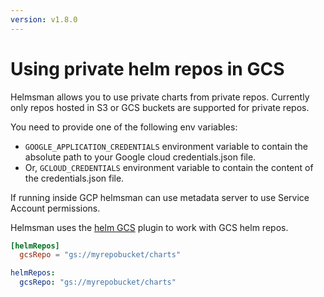 ```yaml
---
version: v1.8.0
---
```


# Using private helm repos in GCS

Helmsman allows you to use private charts from private repos. Currently only repos hosted in S3 or GCS buckets are supported for private repos.

You need to provide one of the following env variables:

- `GOOGLE_APPLICATION_CREDENTIALS` environment variable to contain the absolute path to your Google cloud credentials.json file.
- Or, `GCLOUD_CREDENTIALS` environment variable to contain the content of the credentials.json file.

If running inside GCP helmsman can use metadata server to use Service Account permissions.

Helmsman uses the [helm GCS](https://github.com/nouney/helm-gcs) plugin to work with GCS helm repos.

```toml
[helmRepos]
  gcsRepo = "gs://myrepobucket/charts"
```

```yaml
helmRepos:
  gcsRepo: "gs://myrepobucket/charts"
```

